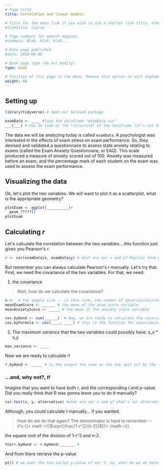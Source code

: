 ```yaml
---
# Page title
title: Correlation and linear models

# Title for the menu link if you wish to use a shorter link title, otherwise remove this option.
#linktitle: Course

# Page summary for search engines.
#summary: Blah, blah, blah...

# Date page published
#date: 2018-09-09

# Book page type (do not modify).
type: book

# Position of this page in the menu. Remove this option to sort alphabetically.
weight: 60
---
```


## Setting up

```r
library(tidyverse) # open our beloved package

examData <- ____ #load the dataframe "examData.csv"
___(___) # how do look at the *structure* of the dataframe (it's not head()...)

```

The data we will be analyzing today is called `examData`. A psychologist was interested in the effects of exam stress on exam performance. So, they devised and validated a questionnaire to assess state anxiety relating to exams (called the Exam Anxiety Questionnaire, or EAQ). This scale produced a measure of anxiety scored out of 100. Anxiety was measured before an exam, and the percentage mark of each student on the exam was used to assess the exam performance.

## Visualizing the data

Ok, let's plot the two variables. We will want to plot it as a scatterplot, what is the appropriate geometry?

```r
plotExam <- ggplot(__________)+
  geom_?????()
plotExam
```

## Calculating *r*

Let's calculate the correlation between the two variables....this function just gives you Pearson's *r*.

```r
r <- cor(examData$x, examData$y) # what are our x and y? Replace them with the appropriate variable from the dataset
```

But remember you can always calculate Pearson's *r* manually. Let's try that. First, we need the covariance of the two variables. For that, we need:

1. the covariance

> Wait, how do we calculate the covariance?

```r
n <-  # the sample size -- in this case, the number of observations/rows...
meanExamScore <- ______ # the mean of the exam score variable
meanAnxietyScore <- _____ # the mean of the anxiety score variable

cov.byHand <- sum(______)  # Now, we are ready to calculate the covariance. It's the summation of the product between the differences between each value of each variable and its mean, divided by n-1
cov.byFormula <- cov(____, ____) # this is the function for covariance, just to make sure our manual calculations are correct
```

2. The maximum *variance* that the two variables could possibly have: s_x * s_y

```r
max_variance <- ____
```

Now we are ready to calculate *r*!

```r
r.byHand <- _____ # is the output the same as the one spit out by the function in l. 24?
```

### ...and, why not?, *t*!

Imagine that you want to have both *r*, and the corresponding *t* and *p*-value. Did you really think that R was gonna leave you to do it manually?

```r
cor.test(x, y, alternative) #what are our x and y? what's our alternative hypothesis?
```

Although, you *could* calculate *t* manually... if you wanted. 

> How do we do that again? The denominator is hard to remember -- it's {{< math >}}$\sqrt{\frac{1-r^2}{n-2}}${{< /math >}}.

the square root of the division of 1-r^2 and n-2.

```r
tCorr.byHand <- r.byHand/_______ # 
```

And from there retrieve the p-value

```r
pt() # we want the two-tailed p-value of our t; so, what do we do here?
```

